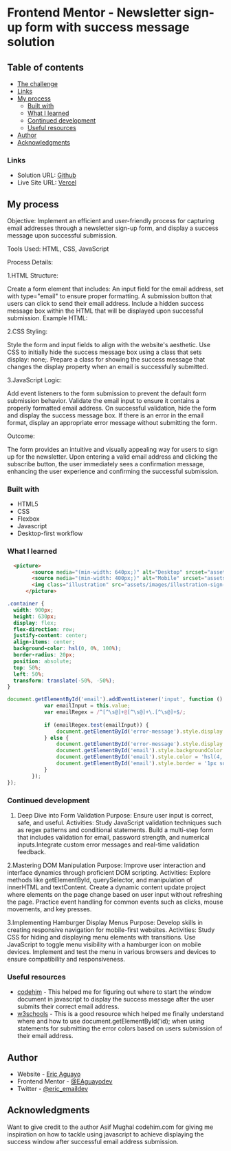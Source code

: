 # Frontend Mentor - Newsletter sign-up form with success message solution

## Table of contents
  - [The challenge](#the-challenge)
  - [Links](#links)
- [My process](#my-process)
  - [Built with](#built-with)
  - [What I learned](#what-i-learned)
  - [Continued development](#continued-development)
  - [Useful resources](#useful-resources)
- [Author](#author)
- [Acknowledgments](#acknowledgments)


### Links

- Solution URL: [Github](hhttps://github.com/EAguayodev?tab=repositories)
- Live Site URL: [Vercel](https://frontendmentor-newsletter-sign-up-with-success-message.vercel.app/)

## My process
Objective: Implement an efficient and user-friendly process for capturing email addresses through a newsletter sign-up form, and display a success message upon successful submission.

Tools Used: HTML, CSS, JavaScript

Process Details:

1.HTML Structure:

Create a form element that includes:
An input field for the email address, set with type="email" to ensure proper formatting.
A submission button that users can click to send their email address.
Include a hidden success message box within the HTML that will be displayed upon successful submission.
Example HTML:


2.CSS Styling:

Style the form and input fields to align with the website's aesthetic.
Use CSS to initially hide the success message box using a class that sets display: none;.
Prepare a class for showing the success message that changes the display property when an email is successfully submitted.

3.JavaScript Logic:

Add event listeners to the form submission to prevent the default form submission behavior.
Validate the email input to ensure it contains a properly formatted email address.
On successful validation, hide the form and display the success message box.
If there is an error in the email format, display an appropriate error message without submitting the form.

Outcome:

The form provides an intuitive and visually appealing way for users to sign up for the newsletter.
Upon entering a valid email address and clicking the subscribe button, the user immediately sees a confirmation message, enhancing the user experience and confirming the successful submission.

### Built with

- HTML5
- CSS
- Flexbox
- Javascript
- Desktop-first workflow

### What I learned



```html
  <picture>
        <source media="(min-width: 640px;)" alt="Desktop" srcset="assets/images/illustration-sign-up-desktop.svg">
        <source media="(min-width: 400px;)" alt="Mobile" srcset="assets/images/illustration-sign-up-mobile.svg">
        <img class="illustration" src="assets/images/illustration-sign-up-desktop.svg">
      </picture>
```
```css
.container {
  width: 900px;
  height: 630px;
  display: flex;
  flex-direction: row;
  justify-content: center;
  align-items: center;
  background-color: hsl(0, 0%, 100%);
  border-radius: 20px;
  position: absolute;
  top: 50%;
  left: 50%;
  transform: translate(-50%, -50%);
}
```
```js
document.getElementById('email').addEventListener('input', function () {
            var emailInput = this.value;
            var emailRegex = /^[^\s@]+@[^\s@]+\.[^\s@]+$/;
            
            if (emailRegex.test(emailInput)) {
                document.getElementById('error-message').style.display = 'none';
            } else {
                document.getElementById('error-message').style.display = 'block';
                document.getElementById('email').style.backgroundColor = 'hsl(0, 100%, 96%)';
                document.getElementById('email').style.color = 'hsl(4, 100%, 67%)';
                document.getElementById('email').style.border = '1px solid hsl(4, 100%, 67%)';
            }
        });
});
```

### Continued development

1. Deep Dive into Form Validation
Purpose: Ensure user input is correct, safe, and useful.
Activities: Study JavaScript validation techniques such as regex patterns and conditional statements.
Build a multi-step form that includes validation for email, password strength, and numerical inputs.Integrate custom error messages and real-time validation feedback. 

2.Mastering DOM Manipulation
Purpose: Improve user interaction and interface dynamics through proficient DOM scripting.
Activities:
Explore methods like getElementById, querySelector, and manipulation of innerHTML and textContent.
Create a dynamic content update project where elements on the page change based on user input without refreshing the page.
Practice event handling for common events such as clicks, mouse movements, and key presses.

3.Implementing Hamburger Display Menus
Purpose: Develop skills in creating responsive navigation for mobile-first websites.
Activities:
Study CSS for hiding and displaying menu elements with transitions.
Use JavaScript to toggle menu visibility with a hamburger icon on mobile devices.
Implement and test the menu in various browsers and devices to ensure compatibility and responsiveness.

### Useful resources

- [codehim](https://www.codehim.com/forms/newsletter-sign-up-form-with-success-message/) - This helped me for figuring out where to start the window document in javascript to display the success message after the user submits their correct email address.
- [w3schools](https://www.w3schools.com/js/js_htmldom_css.asp) - This is a good resource which helped me finally understand where and how to use document.getElementById('id); when using statements for submitting the error colors based on users submission of their email address.


## Author

- Website - [Eric Aguayo](https://www.ericaguayo.com)
- Frontend Mentor - [@EAguayodev](https://www.frontendmentor.io/profile/EAguayodev)
- Twitter - [@eric_emaildev](https://www.twitter.com/eric_emaildev)

## Acknowledgments

Want to give credit to the author Asif Mughal codehim.com for giving me inspiration on how to tackle using javascript to achieve displaying the success window after successful email address submission.